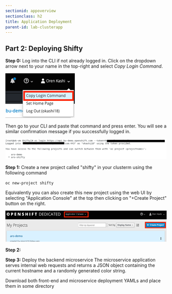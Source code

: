 ```yaml
---
sectionid: appoverview
sectionclass: h2
title: Application Deployment
parent-id: lab-clusterapp
---
```


## Part 2: Deploying Shifty

**Step 0:** Log into the CLI if not already logged in.  Click on the dropdown arrow next to your name in the top-right and select *Copy Login Command*. 

![CLI Login](/media/managedlab/7-shifty-login.png)

Then go to your CLI and paste that command and press enter.  You will see a similar confirmation message if you successfully logged in.

![CLI Login2](/media/managedlab/8-shifty-postlogin.png)

**Step 1:** Create a new project called "shifty" in your clusterm using the following command

`oc new-project shifty`

Equivalently you can also create this new project using the web UI by selecting "Application Console" at the top 
then clicking on "+Create Project" button on the right.

![UI Create Project](/media/managedlab/6-shifty-newproj.png)

**Step 2:** 

**Step 3:** Deploy the backend microservice
The microservice application serves internal web requests and returns a JSON object containing the current hostname and a randomly generated color string.

Download both front-end and microservice deployment YAMLs and place them in some directory
